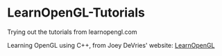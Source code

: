 # LearnOpenGL-Tutorials
Trying out the tutorials from learnopengl.com

Learning OpenGL using C++, from Joey DeVries' website: [LearnOpenGL](https://learnopengl.com/)
